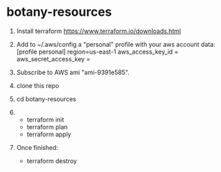 # botany-resources

1. Install terraform https://www.terraform.io/downloads.html

2. Add to ~/.aws/config a "personal" profile with your aws account data:
    [profile personal]
    region=us-east-1
    aws_access_key_id = 
    aws_secret_access_key = 

3. Subscribe to AWS ami "ami-9391e585".

4. clone this repo

5. cd botany-resources

6.  - terraform init
    - terraform plan
    - terraform apply

7. Once finished:
    - terraform destroy